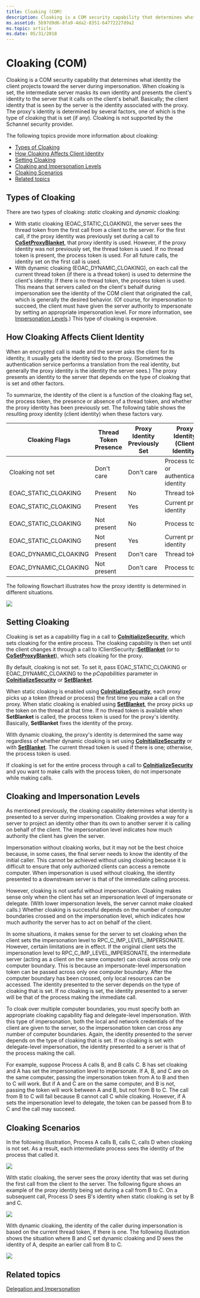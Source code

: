 ```yaml
---
title: Cloaking (COM)
description: Cloaking is a COM security capability that determines what identity the client projects toward the server during impersonation.
ms.assetid: 5b97d9d6-8fa9-4da2-8351-64772227d9a2
ms.topic: article
ms.date: 05/31/2018
---
```


# Cloaking (COM)

Cloaking is a COM security capability that determines what identity the client projects toward the server during impersonation. When cloaking is set, the intermediate server masks its own identity and presents the client's identity to the server that it calls on the client's behalf. Basically; the client identity that is seen by the server is the identity associated with the proxy. The proxy's identity is determined by several factors, one of which is the type of cloaking that is set (if any). Cloaking is not supported by the Schannel security provider.

The following topics provide more information about cloaking:

-   [Types of Cloaking](#types-of-cloaking)
-   [How Cloaking Affects Client Identity](#how-cloaking-affects-client-identity)
-   [Setting Cloaking](#setting-cloaking)
-   [Cloaking and Impersonation Levels](#cloaking-and-impersonation-levels)
-   [Cloaking Scenarios](#cloaking-scenarios)
-   [Related topics](#related-topics)

## Types of Cloaking

There are two types of cloaking: *static* cloaking and *dynamic* cloaking:

-   With static cloaking (EOAC\_STATIC\_CLOAKING), the server sees the thread token from the first call from a client to the server. For the first call, if the proxy identity was previously set during a call to [**CoSetProxyBlanket**](/windows/desktop/api/combaseapi/nf-combaseapi-cosetproxyblanket), that proxy identity is used. However, if the proxy identity was not previously set, the thread token is used. If no thread token is present, the process token is used. For all future calls, the identity set on the first call is used.
-   With dynamic cloaking (EOAC\_DYNAMIC\_CLOAKING), on each call the current thread token (if there is a thread token) is used to determine the client's identity. If there is no thread token, the process token is used. This means that servers called on the client's behalf during impersonation see the identity of the COM client that originated the call, which is generally the desired behavior. (Of course, for impersonation to succeed, the client must have given the server authority to impersonate by setting an appropriate impersonation level. For more information, see [Impersonation Levels](impersonation-levels.md).) This type of cloaking is expensive.

## How Cloaking Affects Client Identity

When an encrypted call is made and the server asks the client for its identity, it usually gets the identity tied to the proxy. (Sometimes the authentication service performs a translation from the real identity, but generally the proxy identity is the identity the server sees.) The proxy presents an identity to the server that depends on the type of cloaking that is set and other factors.

To summarize, the identity of the client is a function of the cloaking flag set, the process token, the presence or absence of a thread token, and whether the proxy identity has been previously set. The following table shows the resulting proxy identity (client identity) when these factors vary.



| Cloaking Flags                     | Thread Token Presence  | Proxy Identity Previously Set | Proxy Identity (Client Identity)                    |
|------------------------------------|------------------------|-------------------------------|-----------------------------------------------------|
| Cloaking not set<br/>        | Don't care<br/>  | Don't care<br/>         | Process token or authentication identity<br/> |
| EOAC\_STATIC\_CLOAKING<br/>  | Present<br/>     | No<br/>                 | Thread token<br/>                             |
| EOAC\_STATIC\_CLOAKING<br/>  | Present<br/>     | Yes<br/>                | Current proxy identity<br/>                   |
| EOAC\_STATIC\_CLOAKING<br/>  | Not present<br/> | No<br/>                 | Process token<br/>                            |
| EOAC\_STATIC\_CLOAKING<br/>  | Not present<br/> | Yes<br/>                | Current proxy identity<br/>                   |
| EOAC\_DYNAMIC\_CLOAKING<br/> | Present<br/>     | Don't care<br/>         | Thread token<br/>                             |
| EOAC\_DYNAMIC\_CLOAKING<br/> | Not present<br/> | Don't care <br/>        | Process token<br/>                            |



 

The following flowchart illustrates how the proxy identity is determined in different situations.

![](images/9e8409b7-8475-4824-bdff-cf6b09c139c5.png)

## Setting Cloaking

Cloaking is set as a capability flag in a call to [**CoInitializeSecurity**](/windows/desktop/api/combaseapi/nf-combaseapi-coinitializesecurity), which sets cloaking for the entire process. The cloaking capability is then set until the client changes it through a call to IClientSecurity::[**SetBlanket**](/windows/win32/api/objidl/nf-objidl-iclientsecurity-setblanket) (or to [**CoSetProxyBlanket**](/windows/desktop/api/combaseapi/nf-combaseapi-cosetproxyblanket)), which sets cloaking for the proxy.

By default, cloaking is not set. To set it, pass EOAC\_STATIC\_CLOAKING or EOAC\_DYNAMIC\_CLOAKING to the *pCapabilities* parameter in [**CoInitializeSecurity**](/windows/desktop/api/combaseapi/nf-combaseapi-coinitializesecurity) or [**SetBlanket**](/windows/win32/api/objidl/nf-objidl-iclientsecurity-setblanket).

When static cloaking is enabled using [**CoInitializeSecurity**](/windows/desktop/api/combaseapi/nf-combaseapi-coinitializesecurity), each proxy picks up a token (thread or process) the first time you make a call on the proxy. When static cloaking is enabled using [**SetBlanket**](/windows/win32/api/objidl/nf-objidl-iclientsecurity-setblanket), the proxy picks up the token on the thread at that time. If no thread token is available when **SetBlanket** is called, the process token is used for the proxy's identity. Basically, **SetBlanket** fixes the identity of the proxy.

With dynamic cloaking, the proxy's identity is determined the same way regardless of whether dynamic cloaking is set using [**CoInitializeSecurity**](/windows/desktop/api/combaseapi/nf-combaseapi-coinitializesecurity) or with [**SetBlanket**](/windows/win32/api/objidl/nf-objidl-iclientsecurity-setblanket). The current thread token is used if there is one; otherwise, the process token is used.

If cloaking is set for the entire process through a call to [**CoInitializeSecurity**](/windows/desktop/api/combaseapi/nf-combaseapi-coinitializesecurity) and you want to make calls with the process token, do not impersonate while making calls.

## Cloaking and Impersonation Levels

As mentioned previously, the cloaking capability determines what identity is presented to a server during impersonation. Cloaking provides a way for a server to project an identity other than its own to another server it is calling on behalf of the client. The impersonation level indicates how much authority the client has given the server.

Impersonation without cloaking works, but it may not be the best choice because, in some cases, the final server needs to know the identity of the initial caller. This cannot be achieved without using cloaking because it is difficult to ensure that only authorized clients can access a remote computer. When impersonation is used without cloaking, the identity presented to a downstream server is that of the immediate calling process.

However, cloaking is not useful without impersonation. Cloaking makes sense only when the client has set an impersonation level of impersonate or delegate. (With lower impersonation levels, the server cannot make cloaked calls.) Whether cloaking is successful depends on the number of computer boundaries crossed and on the impersonation level, which indicates how much authority the server has to act on behalf of the client.

In some situations, it makes sense for the server to set cloaking when the client sets the impersonation level to RPC\_C\_IMP\_LEVEL\_IMPERSONATE. However, certain limitations are in effect. If the original client sets the impersonation level to RPC\_C\_IMP\_LEVEL\_IMPERSONATE, the intermediate server (acting as a client on the same computer) can cloak across only one computer boundary. This is because an impersonate-level impersonation token can be passed across only one computer boundary. After the computer boundary has been crossed, only local resources can be accessed. The identity presented to the server depends on the type of cloaking that is set. If no cloaking is set, the identity presented to a server will be that of the process making the immediate call.

To cloak over multiple computer boundaries, you must specify both an appropriate cloaking capability flag and delegate-level impersonation. With this type of impersonation, both the local and network credentials of the client are given to the server, so the impersonation token can cross any number of computer boundaries. Again, the identity presented to the server depends on the type of cloaking that is set. If no cloaking is set with delegate-level impersonation, the identity presented to a server is that of the process making the call.

For example, suppose Process A calls B, and B calls C. B has set cloaking and A has set the impersonation level to impersonate. If A, B, and C are on the same computer, passing the impersonation token from A to B and then to C will work. But if A and C are on the same computer, and B is not, passing the token will work between A and B, but not from B to C. The call from B to C will fail because B cannot call C while cloaking. However, if A sets the impersonation level to delegate, the token can be passed from B to C and the call may succeed.

## Cloaking Scenarios

In the following illustration, Process A calls B, calls C, calls D when cloaking is not set. As a result, each intermediate process sees the identity of the process that called it.

![](images/0d2eb6cf-97d6-4c4e-b97e-abad854b1120.png)

With static cloaking, the server sees the proxy identity that was set during the first call from the client to the server. The following figure shows an example of the proxy identity being set during a call from B to C. On a subsequent call, Process D sees B's identity when static cloaking is set by B and C.

![](images/520938e0-c4a6-4ac1-937d-02baf2007a27.png)

With dynamic cloaking, the identity of the caller during impersonation is based on the current thread token, if there is one. The following illustration shows the situation where B and C set dynamic cloaking and D sees the identity of A, despite an earlier call from B to C.

![](images/d0848465-82f3-4d5a-851e-566d7800ada0.png)

## Related topics

<dl> <dt>

[Delegation and Impersonation](delegation-and-impersonation.md)
</dt> </dl>

 

